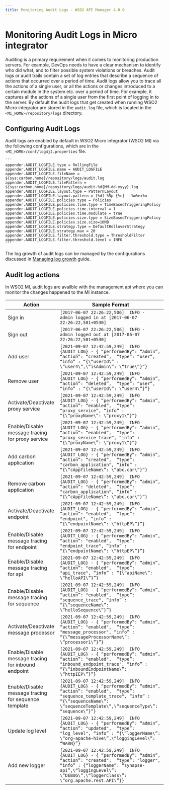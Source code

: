 ```yaml
---
title: Monitoring Audit Logs - WSO2 API Manager 4.0.0
---
```

# Monitoring Audit Logs in Micro integrator

Auditing is a primary requirement when it comes to monitoring production servers. For example, DevOps needs to have a clear mechanism to identify who did what, and to filter possible system violations or breaches.
Audit logs or audit trails contain a set of log entries that describe a sequence of actions that occurred over a period of time. Audit logs allow you to trace all the actions of a single user, or all the actions or changes introduced to a certain module in the system etc. over a period of time. For example, it captures all the actions of a single user from the first point of logging in to the server.
By default the audit logs that get created when running WSO2 Micro integrator are stored in the `audit.log` file, which is located in the `<MI_HOME>/repository/logs` directory.

## Configuring Audit Logs
Audit logs are enabled by default in WSO2 Micro integrator (WSO2 MI) via the following configurations, which are in the `<MI_HOME>/conf/log4j2.properties` file.

    ```
    appender.AUDIT_LOGFILE.type = RollingFile
    appender.AUDIT_LOGFILE.name = AUDIT_LOGFILE
    appender.AUDIT_LOGFILE.fileName = ${sys:carbon.home}/repository/logs/audit.log
    appender.AUDIT_LOGFILE.filePattern = ${sys:carbon.home}/repository/logs/audit-%d{MM-dd-yyyy}.log
    appender.AUDIT_LOGFILE.layout.type = PatternLayout
    appender.AUDIT_LOGFILE.layout.pattern = [%d] %5p {%c} - %m%ex%n
    appender.AUDIT_LOGFILE.policies.type = Policies
    appender.AUDIT_LOGFILE.policies.time.type = TimeBasedTriggeringPolicy
    appender.AUDIT_LOGFILE.policies.time.interval = 1
    appender.AUDIT_LOGFILE.policies.time.modulate = true
    appender.AUDIT_LOGFILE.policies.size.type = SizeBasedTriggeringPolicy
    appender.AUDIT_LOGFILE.policies.size.size=10MB
    appender.AUDIT_LOGFILE.strategy.type = DefaultRolloverStrategy
    appender.AUDIT_LOGFILE.strategy.max = 20
    appender.AUDIT_LOGFILE.filter.threshold.type = ThresholdFilter
    appender.AUDIT_LOGFILE.filter.threshold.level = INFO
    ```

   The log growth of audit logs can be managed by the configurations discussed in [Managing log growth]({{base_path}}/administer/product-administration/monitoring/logging/managing-log-growth) guide.

## Audit log actions

In WSO2 MI, audit logs are availble with the management api where you can monitor the changes happened to the MI instance.


| Action                   | Sample Format                                                                                                                                                                                                                                                     |
|--------------------------|-------------------------------------------------------------------------------------------------------------------------------------------------------------------------------------------------------------------------------------------------------------------|
| Sign in | `[2017-06-07 22:26:22,506]  INFO -  admin logged in at [2017-06-07 22:26:22,501+0530]`|
| Sign out            | `[2017-06-07 22:26:22,506]  INFO -  admin logged out at [2017-06-07 22:26:22,501+0530]`|
| Add user            | `[2021-09-07 12:42:59,249]  INFO {AUDIT_LOG} - { “performedBy”: “admin”, “action”: “created”,  “type”: “user”, “info” : “{\“userId\” : \“user4\”,\“isAdmin\”: \“true\”}”}` |
| Remove user            | `[2021-09-07 12:42:59,249]  INFO {AUDIT_LOG} - { “performedBy”: “admin”, “action”: “deleted”,  “type”: “user”, “info” : “{\“userId\”: \“user4\”}”}`|
| Activate/Deactivate proxy service | `[2021-09-07 12:42:59,249]  INFO {AUDIT_LOG} - { “performedBy”: “admin”, “action”: “enabled”,  “type”: “proxy_service”, “info” : “{\“proxyName\”: \“proxy1\”}”}` |
| Enable/Disable message tracing for proxy service | `[2021-09-07 12:42:59,249]  INFO {AUDIT_LOG} - { “performedBy”: “admin”, “action”: “enabled”,  “type”: “proxy_service_trace”, “info” : “{\“proxyName\”: \“proxy1\”}”}` |
| Add carbon application | `[2021-09-07 12:42:59,249]  INFO {AUDIT_LOG} - { “performedBy”: “admin”, “action”: “created”,  “type”: "carbon_application", “info” : “{\“cAppfileName\”: \“abc.car\”}”}` |
| Remove carbon application | `[2021-09-07 12:42:59,249]  INFO {AUDIT_LOG} - { “performedBy”: “admin”, “action”: "deleted",  “type”: "carbon_application", “info” : “{\“cAppfileName\”: \“abc.car\”}”}` |
| Activate/Deactivate endpoint | `[2021-09-07 12:42:59,249]  INFO {AUDIT_LOG} - { “performedBy”: “admin”, “action”: "enabled",  “type”: "endpoint", “info” : “{\“endpointName\”: \“httpEP\”}”}` |
| Enable/Disable message tracing for endpoint | `[2021-09-07 12:42:59,249]  INFO {AUDIT_LOG} - { “performedBy”: “admin”, “action”: "enabled",  “type”: "endpoint_trace", “info” : “{\“endpointName\”: \“httpEP\”}”}` |
| Enable/Disable message tracing for api | `[2021-09-07 12:42:59,249]  INFO {AUDIT_LOG} - { “performedBy”: “admin”, “action”: "enabled",  “type”: "api_trace", “info” : “{\“apiName\”: \“helloAPI\”}”}` |
| Enable/Disable message tracing for sequence | `[2021-09-07 12:42:59,249]  INFO {AUDIT_LOG} - { “performedBy”: “admin”, “action”: "enabled",  “type”: "sequence_trace", “info” : “{\“sequenceName\”: \“helloSequence\”}”}` |
| Activate/Deactivate message processor | `[2021-09-07 12:42:59,249]  INFO {AUDIT_LOG} - { “performedBy”: “admin”, “action”: "enabled",  “type”: "message_processor", “info” : “{\“messageProcessorName\”: \“processor1\”}”}` |
| Enable/Disable message tracing for inbound endpoint | `[2021-09-07 12:42:59,249]  INFO {AUDIT_LOG} - { “performedBy”: “admin”, “action”: "enabled",  “type”: "inbound_endpoint_trace", “info” : “{\“inboundEndpointName\”: \“httpIEP\”}”}` |
| Enable/Disable message tracing for sequence template | `[2021-09-07 12:42:59,249]  INFO {AUDIT_LOG} - { “performedBy”: “admin”, “action”: "enabled",  “type”: "sequence_template_trace", “info” : “{\“sequenceName\”: \“sequenceTemplate\”,\“sequenceType\”: “sequence\”}”}` |
| Update log level | `[2021-09-07 12:42:59,249]  INFO {AUDIT_LOG} - { “performedBy”: “admin”, “action”: "updated",  “type”: "log_level", “info” : “{\“loggerName\”: \“org-apache-hive\”,\“loggingLevel\”: “WARN}”}` |
| Add new logger | `[2021-09-07 12:42:59,249]  INFO {AUDIT_LOG} - { “performedBy”: “admin”, “action”: "created",  “type”: "logger", “info” : {“loggerName”: “synapse-api”,\“loggingLevel\”: \“DEBUG\”,\“loggerClass\”: \“org.apache.rest.API\”}}` |



